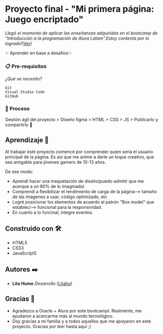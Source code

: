 # Proyecto final - "Mi primera página: Juego encriptado"
_Llegó el momento de aplicar las enseñanzas adquiridas en el bootcamp de "Introducción a la programación de
Alura Latam".Estoy contenta por lo logrado!_([Ver](https://encrypted-alura.vercel.app/))

✨ Aprender en base a desafíos✨

### 📋 Pre-requisitos
_¿Qué se necesito?_
```
Git
Visual Studio Code
GitHub
```

### 🔧 Proceso 
Gestión ágil del proyecto > Diseño figma > HTML > CSS > JS > Publicarlo y compartirlo 📣

## Aprendizaje 🚀
Al trabajar este proyecto comencé por comprender quien sería el usuario principal de la página. 
Es así que me anime a darle un toque creativo, que sea amigable para jóvenes gamers de 10-13 años. 

De ese modo:
* Aprendí hacer una maquetación de diseño(puedo admitir que me acerque a un 80% de lo imaginado)
* Comprendí a flexibilizar el rendimiento de carga de la página--> tamaño de las imagenes a usar, código optimizado, etc
* Logré posicionar los elementos de acuerdo al patrón "Box model" que establecí--> funcional para la responsividad.
* En cuanto a lo funcinal, integre eventos.

## Construido con 🛠️
* HTML5
* CSS3
* JavaScript5

## Autores ✒️
* **Lita Hume** _Desarrollo_ ([Litahu](https://github.com/litahu))

## Gracias 🎁
* Agradezco a Oracle + Alura por este bootcampt. Realmente, me ayudaron a acercarme más al mundo tecnológico.
* Doy gracias a mi familia y a todos aquellos que me apoyaron en este proyecto. 
Gracias por leer hasta aquí ;) 
